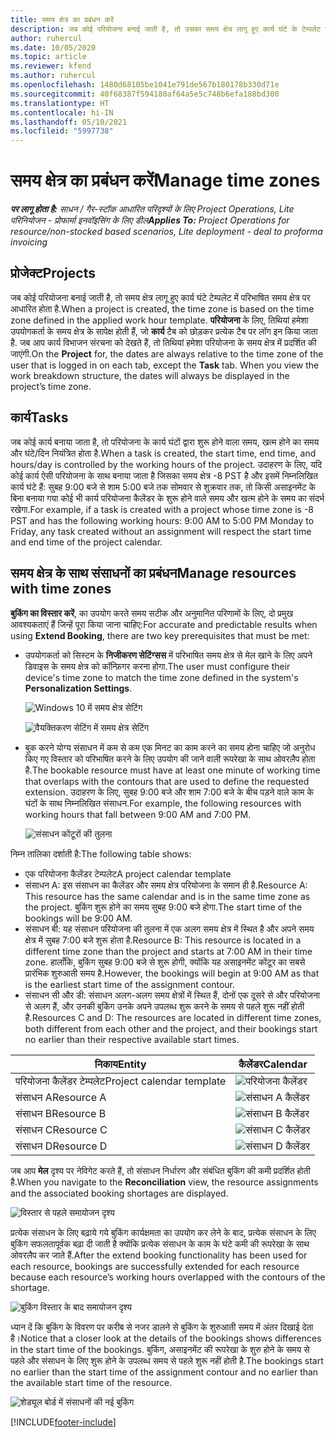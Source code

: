 ```yaml
---
title: समय क्षेत्र का प्रबंधन करें
description: जब कोई परियोजना बनाई जाती है, तो उसका समय क्षेत्र लागू हुए कार्य घंटे के टेम्पलेट में परिभाषित समय क्षेत्र पर आधारित होता है.
author: ruhercul
ms.date: 10/05/2020
ms.topic: article
ms.reviewer: kfend
ms.author: ruhercul
ms.openlocfilehash: 1480d68105be1041e791de567b180178b330d71e
ms.sourcegitcommit: 40f68387f594180af64a5e5c748b6efa188bd300
ms.translationtype: HT
ms.contentlocale: hi-IN
ms.lasthandoff: 05/10/2021
ms.locfileid: "5997738"
---
```

# <a name="manage-time-zones"></a><span data-ttu-id="ef0f2-103">समय क्षेत्र का प्रबंधन करें</span><span class="sxs-lookup"><span data-stu-id="ef0f2-103">Manage time zones</span></span>

<span data-ttu-id="ef0f2-104">_**पर लागू होता है:** साधन / गैर-स्टॉक आधारित परिदृश्यों के लिए Project Operations, Lite परिनियोजन - प्रोफार्मा इनवॉइसिंग के लिए डील_</span><span class="sxs-lookup"><span data-stu-id="ef0f2-104">_**Applies To:** Project Operations for resource/non-stocked based scenarios, Lite deployment - deal to proforma invoicing_</span></span>


## <a name="projects"></a><span data-ttu-id="ef0f2-105">प्रोजेक्ट</span><span class="sxs-lookup"><span data-stu-id="ef0f2-105">Projects</span></span>

<span data-ttu-id="ef0f2-106">जब कोई परियोजना बनाई जाती है, तो समय क्षेत्र लागू हुए कार्य घंटे टेम्पलेट में परिभाषित समय क्षेत्र पर आधारित होता है.</span><span class="sxs-lookup"><span data-stu-id="ef0f2-106">When a project is created, the time zone is based on the time zone defined in the applied work hour template.</span></span> <span data-ttu-id="ef0f2-107">**परियोजना** के लिए, तिथियां हमेशा उपयोगकर्ता के समय क्षेत्र के सापेक्ष होती हैं, जो **कार्य** टैब को छोड़कर प्रत्येक टैब पर लॉग इन किया जाता है. जब आप कार्य विभाजन संरचना को देखते हैं, तो तिथियां हमेशा परियोजना के समय क्षेत्र में प्रदर्शित की जाएंगी.</span><span class="sxs-lookup"><span data-stu-id="ef0f2-107">On the **Project** for, the dates are always relative to the time zone of the user that is logged in on each tab, except the **Task** tab. When you view the work breakdown structure, the dates will always be displayed in the project’s time zone.</span></span>

## <a name="tasks"></a><span data-ttu-id="ef0f2-108">कार्य</span><span class="sxs-lookup"><span data-stu-id="ef0f2-108">Tasks</span></span>

<span data-ttu-id="ef0f2-109">जब कोई कार्य बनाया जाता है, तो परियोजना के कार्य घंटों द्वारा शुरू होने वाला समय, खत्म होने का समय और घंटे/दिन नियंत्रित होता है.</span><span class="sxs-lookup"><span data-stu-id="ef0f2-109">When a task is created, the start time, end time, and hours/day is controlled by the working hours of the project.</span></span> <span data-ttu-id="ef0f2-110">उदाहरण के लिए, यदि कोई कार्य ऐसी परियोजना के साथ बनाया जाता है जिसका समय क्षेत्र -8 PST है और इसमें निम्नलिखित कार्य घंटे हैं: सुबह 9:00 बजे से शाम 5:00 बजे तक सोमवार से शुक्रवार तक, तो किसी असाइनमेंट के बिना बनाया गया कोई भी कार्य परियोजना कैलेंडर के शुरू होने वाले समय और खत्म होने के समय का संदर्भ रखेगा.</span><span class="sxs-lookup"><span data-stu-id="ef0f2-110">For example, if a task is created with a project whose time zone is -8 PST and has the following working hours: 9:00 AM to 5:00 PM Monday to Friday, any task created without an assignment will respect the start time and end time of the project calendar.</span></span>

## <a name="manage-resources-with-time-zones"></a><span data-ttu-id="ef0f2-111">समय क्षेत्र के साथ संसाधनों का प्रबंधन</span><span class="sxs-lookup"><span data-stu-id="ef0f2-111">Manage resources with time zones</span></span>

<span data-ttu-id="ef0f2-112">**बुकिंग का विस्तार करें**, का उपयोग करते समय सटीक और अनुमानित परिणामों के लिए, दो प्रमुख आवश्यकताएं हैं जिन्हें पूरा किया जाना चाहिए:</span><span class="sxs-lookup"><span data-stu-id="ef0f2-112">For accurate and predictable results when using **Extend Booking**, there are two key prerequisites that must be met:</span></span>  

- <span data-ttu-id="ef0f2-113">उपयोगकर्ता को सिस्टम के **निजीकरण सेटिंग्सस** में परिभाषित समय क्षेत्र से मेल खाने के लिए अपने डिवाइस के समय क्षेत्र को कॉन्फ़िगर करना होगा.</span><span class="sxs-lookup"><span data-stu-id="ef0f2-113">The user must configure their device's time zone to match the time zone defined in the system's **Personalization Settings**.</span></span>
 
  ![Windows 10 में समय क्षेत्र सेटिंग](media/reconcile-assignments-03.png)

  ![वैयक्तिकरण सेटिंग में समय क्षेत्र सेटिंग](media/reconcile-assignments-04.png)
 
- <span data-ttu-id="ef0f2-116">बुक करने योग्य संसाधन में कम से कम एक मिनट का काम करने का समय होना चाहिए जो अनुरोध किए गए विस्तार को परिभाषित करने के लिए उपयोग की जाने वाली रूपरेखा के साथ ओवरलैप होता है.</span><span class="sxs-lookup"><span data-stu-id="ef0f2-116">The bookable resource must have at least one minute of working time that overlaps with the contours that are used to define the requested extension.</span></span> <span data-ttu-id="ef0f2-117">उदाहरण के लिए, सुबह 9:00 बजे और शाम 7:00 बजे के बीच पड़ने वाले काम के घंटों के साथ निम्नलिखित संसाधन.</span><span class="sxs-lookup"><span data-stu-id="ef0f2-117">For example, the following resources with working hours that fall between 9:00 AM and 7:00 PM.</span></span> 

  ![संसाधन कोंटूरों की तुलना](media/reconcile-assignments-05.png)

<span data-ttu-id="ef0f2-119">निम्न तालिका दर्शाती है:</span><span class="sxs-lookup"><span data-stu-id="ef0f2-119">The following table shows:</span></span>

- <span data-ttu-id="ef0f2-120">एक परियोजना कैलेंडर टेम्पलेट</span><span class="sxs-lookup"><span data-stu-id="ef0f2-120">A project calendar template</span></span>
- <span data-ttu-id="ef0f2-121">संसाधन A: इस संसाधन का कैलेंडर और समय क्षेत्र परियोजना के समान ही है.</span><span class="sxs-lookup"><span data-stu-id="ef0f2-121">Resource A: This resource has the same calendar and is in the same time zone as the project.</span></span> <span data-ttu-id="ef0f2-122">बुकिंग शुरू होने का समय सुबह 9:00 बजे होगा.</span><span class="sxs-lookup"><span data-stu-id="ef0f2-122">The start time of the bookings will be 9:00 AM.</span></span>
- <span data-ttu-id="ef0f2-123">संसाधन बी: यह संसाधन परियोजना की तुलना में एक अलग समय क्षेत्र में स्थित है और अपने समय क्षेत्र में सुबह 7:00 बजे शुरू होता है.</span><span class="sxs-lookup"><span data-stu-id="ef0f2-123">Resource B: This resource is located in a different time zone than the project and starts at 7:00 AM in their time zone.</span></span> <span data-ttu-id="ef0f2-124">हालाँकि, बुकिंग सुबह 9:00 बजे से शुरू होगी, क्योंकि यह असाइनमेंट कोंटूर का सबसे प्रारंभिक शुरुआती समय है.</span><span class="sxs-lookup"><span data-stu-id="ef0f2-124">However, the bookings will begin at 9:00 AM as that is the earliest start time of the assignment contour.</span></span>
- <span data-ttu-id="ef0f2-125">संसाधन सी और डी: संसाधन अलग-अलग समय क्षेत्रों में स्थित हैं, दोनों एक दूसरे से और परियोजना से अलग हैं, और उनकी बुकिंग उनके अपने उपलब्ध शुरू करने के समय से पहले शुरू नहीं होती है.</span><span class="sxs-lookup"><span data-stu-id="ef0f2-125">Resources C and D: The resources are located in different time zones, both different from each other and the project, and their bookings start no earlier than their respective available start times.</span></span>

|<span data-ttu-id="ef0f2-126">निकाय</span><span class="sxs-lookup"><span data-stu-id="ef0f2-126">Entity</span></span>  |<span data-ttu-id="ef0f2-127">कैलेंडर</span><span class="sxs-lookup"><span data-stu-id="ef0f2-127">Calendar</span></span>  |
|-|-|
|<span data-ttu-id="ef0f2-128">परियोजना कैलेंडर टेम्पलेट</span><span class="sxs-lookup"><span data-stu-id="ef0f2-128">Project calendar template</span></span>   | ![परियोजना कैलेंडर](media/reconcile-assignments-06.png) |
|<span data-ttu-id="ef0f2-130">संसाधन A</span><span class="sxs-lookup"><span data-stu-id="ef0f2-130">Resource A</span></span>  | ![संसाधन A कैलेंडर](media/reconcile-assignments-06.png) |
|<span data-ttu-id="ef0f2-132">संसाधन B</span><span class="sxs-lookup"><span data-stu-id="ef0f2-132">Resource B</span></span>  |  ![संसाधन B कैलेंडर](media/reconcile-assignments-07.png) |
|<span data-ttu-id="ef0f2-134">संसाधन C</span><span class="sxs-lookup"><span data-stu-id="ef0f2-134">Resource C</span></span>  |  ![संसाधन C कैलेंडर](media/reconcile-assignments-08.png) |
|<span data-ttu-id="ef0f2-136">संसाधन D</span><span class="sxs-lookup"><span data-stu-id="ef0f2-136">Resource D</span></span>  | ![संसाधन D कैलेंडर](media/reconcile-assignments-09.png)  |
 
<span data-ttu-id="ef0f2-138">जब आप **मेल** दृश्य पर नेविगेट करते हैं, तो संसाधन निर्धारण और संबंधित बुकिंग की कमी प्रदर्शित होती है.</span><span class="sxs-lookup"><span data-stu-id="ef0f2-138">When you navigate to the **Reconciliation** view, the resource assignments and the associated booking shortages are displayed.</span></span>

![विस्तार से पहले समायोजन दृश्य](media/reconcile-assignments-10.png)

<span data-ttu-id="ef0f2-140">प्रत्येक संसाधन के लिए बढ़ाये गये बुकिंग कार्यक्षमता का उपयोग कर लेने के बाद, प्रत्येक संसाधन के लिए बुकिंग सफलतापूर्वक बढ़ा दी जाती है क्योंकि प्रत्येक संसाधन के काम के घंटे कमी की रूपरेखा के साथ ओवरलैप कर जाते हैं.</span><span class="sxs-lookup"><span data-stu-id="ef0f2-140">After the extend booking functionality has been used for each resource, bookings are successfully extended for each resource because each resource’s working hours overlapped with the contours of the shortage.</span></span>

![बुकिंग विस्तार के बाद समायोजन दृश्य](media/reconcile-assignments-11.png) 

<span data-ttu-id="ef0f2-142">ध्यान दें कि बुकिंग के विवरण पर करीब से नजर डालने से बुकिंग के शुरुआती समय में अंतर दिखाई देता है।</span><span class="sxs-lookup"><span data-stu-id="ef0f2-142">Notice that a closer look at the details of the bookings shows differences in the start time of the bookings.</span></span> <span data-ttu-id="ef0f2-143">बुकिंग, असाइनमेंट की रूपरेखा के शुरु होने के समय से पहले और संसाधन के लिए शुरू होने के उपलब्ध समय से पहले शुरू नहीं होती है.</span><span class="sxs-lookup"><span data-stu-id="ef0f2-143">The bookings start no earlier than the start time of the assignment contour and no earlier than the available start time of the resource.</span></span>

![शेड्यूल बोर्ड में संसाधनों की नई बुकिंग](media/reconcile-assignments-12.png)


[!INCLUDE[footer-include](../includes/footer-banner.md)]